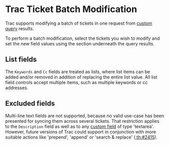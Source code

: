 # Trac Ticket Batch Modification






Trac supports modifying a batch of tickets in one request from [custom query](trac-query) results.



To perform a batch modification, select the tickets you wish to modify and set the new field values using the section underneath the query results. 


## List fields



The `Keywords` and `Cc` fields are treated as lists, where list items can be added and/or removed in addition of replacing the entire list value. All list field controls accept multiple items, such as multiple keywords or cc addresses.


## Excluded fields



Multi-line text fields are not supported, because no valid use-case has been presented for syncing them across several tickets. That restriction applies to the `Description` field as well as to any [custom field](trac-tickets-custom-fields#) of type 'textarea'. However, future versions of Trac could support in conjunction with more suitable actions like 'prepend', 'append' or 'search & replace' ([
th:\#2415](http://trac-hacks.org/ticket/2415)).


